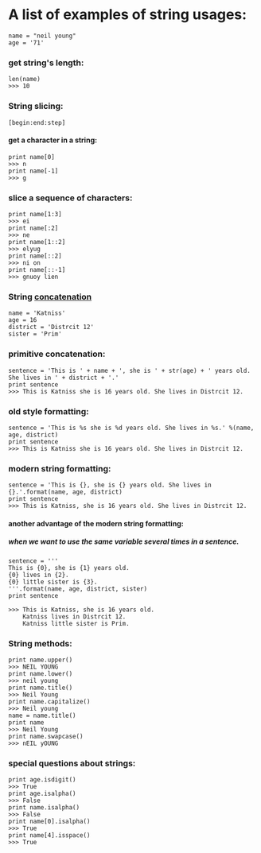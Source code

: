 # A list of examples of string usages:

```
name = "neil young"
age = '71'
```

### get string's length:
```
len(name)
>>> 10
```

### String slicing:
```
[begin:end:step]
```
#### get a character in a string:
```
print name[0]
>>> n
print name[-1]
>>> g
```
### slice a sequence of characters:
```
print name[1:3]
>>> ei
print name[:2]
>>> ne
print name[1::2]
>>> elyug
print name[::2]
>>> ni on
print name[::-1]
>>> gnuoy lien

```

### String [concatenation](https://en.wikipedia.org/wiki/Concatenation)
```
name = 'Katniss'
age = 16
district = 'Distrcit 12'
sister = 'Prim'
```
### primitive concatenation:
```
sentence = 'This is ' + name + ', she is ' + str(age) + ' years old. She lives in ' + district + '.'
print sentence
>>> This is Katniss she is 16 years old. She lives in Distrcit 12.
```
### old style formatting:
```
sentence = 'This is %s she is %d years old. She lives in %s.' %(name, age, district)
print sentence
>>> This is Katniss she is 16 years old. She lives in Distrcit 12.
```
### modern string formatting:
```
sentence = 'This is {}, she is {} years old. She lives in {}.'.format(name, age, district)
print sentence
>>> This is Katniss, she is 16 years old. She lives in Distrcit 12.
```
#### another advantage of the modern string formatting:
##### when we want to use the same variable several times in a sentence.
```
sentence = '''
This is {0}, she is {1} years old.
{0} lives in {2}.
{0} little sister is {3}.
'''.format(name, age, district, sister)
print sentence

>>> This is Katniss, she is 16 years old.
    Katniss lives in Distrcit 12.
    Katniss little sister is Prim.

```

### String methods:
```
print name.upper()
>>> NEIL YOUNG
print name.lower()
>>> neil young
print name.title()
>>> Neil Young
print name.capitalize()
>>> Neil young
name = name.title()
print name
>>> Neil Young
print name.swapcase()
>>> nEIL yOUNG
```

### special questions about strings:
```
print age.isdigit()
>>> True
print age.isalpha()
>>> False
print name.isalpha()
>>> False
print name[0].isalpha()
>>> True
print name[4].isspace()
>>> True
```